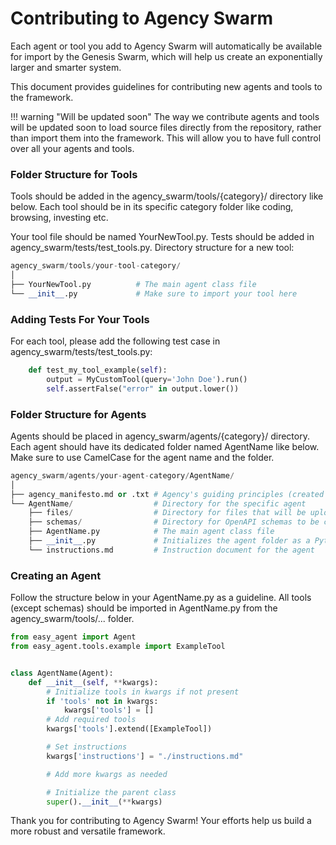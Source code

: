 # Contributing to Agency Swarm

Each agent or tool you add to Agency Swarm will automatically be available for import by the Genesis Swarm, which will help us create an exponentially larger and smarter system.

This document provides guidelines for contributing new agents and tools to the framework.

!!! warning "Will be updated soon"
    The way we contribute agents and tools will be updated soon to load source files directly from the repository, rather than import them into the framework. This will allow you to have full control over all your agents and tools.

### Folder Structure for Tools
Tools should be added in the agency_swarm/tools/{category}/ directory like below.
Each tool should be in its specific category folder like coding, browsing, investing etc.

Your tool file should be named YourNewTool.py.
Tests should be added in agency_swarm/tests/test_tools.py.
Directory structure for a new tool:

```py
agency_swarm/tools/your-tool-category/
│
├── YourNewTool.py          # The main agent class file
└── __init__.py             # Make sure to import your tool here
```
### Adding Tests For Your Tools
For each tool, please add the following test case in agency_swarm/tests/test_tools.py:
```py
    def test_my_tool_example(self):
        output = MyCustomTool(query='John Doe').run()
        self.assertFalse("error" in output.lower())
```
### Folder Structure for Agents

Agents should be placed in agency_swarm/agents/{category}/ directory.
Each agent should have its dedicated folder named AgentName like below.
Make sure to use CamelCase for the agent name and the folder.
```python
agency_swarm/agents/your-agent-category/AgentName/
│
├── agency_manifesto.md or .txt # Agency's guiding principles (created if not exists)
└── AgentName/                  # Directory for the specific agent
    ├── files/                  # Directory for files that will be uploaded to openai (if any)
    ├── schemas/                # Directory for OpenAPI schemas to be converted into tools (if any)
    ├── AgentName.py            # The main agent class file
    ├── __init__.py             # Initializes the agent folder as a Python package
    └── instructions.md         # Instruction document for the agent
```
### Creating an Agent

Follow the structure below in your AgentName.py as a guideline.
All tools (except schemas) should be imported in AgentName.py from the agency_swarm/tools/... folder.

```python
from easy_agent import Agent
from easy_agent.tools.example import ExampleTool


class AgentName(Agent):
    def __init__(self, **kwargs):
        # Initialize tools in kwargs if not present
        if 'tools' not in kwargs:
            kwargs['tools'] = []
        # Add required tools
        kwargs['tools'].extend([ExampleTool])

        # Set instructions
        kwargs['instructions'] = "./instructions.md"

        # Add more kwargs as needed

        # Initialize the parent class
        super().__init__(**kwargs)
```


Thank you for contributing to Agency Swarm! Your efforts help us build a more robust and versatile framework.